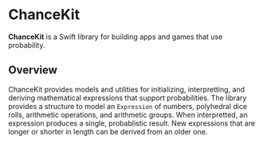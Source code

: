 # ChanceKit

**ChanceKit** is a Swift library for building apps and games that use probability.

## Overview

ChanceKit provides models and utilities for initializing, interpretting, and deriving  mathematical expressions that support probabilities. The library provides a structure to model an `Expression` of numbers, polyhedral dice rolls, arithmetic operations, and arithmetic groups. When interpretted, an expression produces a single, probablistic result. New expressions that are longer or shorter in length can be derived from an older one.
